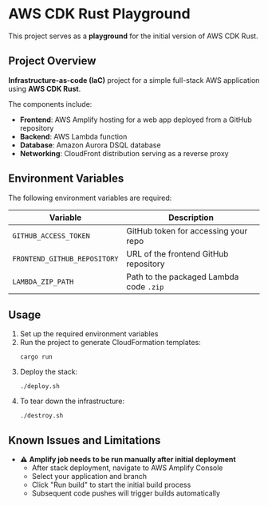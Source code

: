 # AWS CDK Rust Playground

This project serves as a **playground** for the initial version of AWS CDK Rust.

## Project Overview

**Infrastructure-as-code (IaC)** project for a simple full-stack AWS application using **AWS CDK Rust**.  

The components include:
- **Frontend**: AWS Amplify hosting for a web app deployed from a GitHub repository  
- **Backend**: AWS Lambda function  
- **Database**: Amazon Aurora DSQL database  
- **Networking**: CloudFront distribution serving as a reverse proxy  

## Environment Variables

The following environment variables are required:

| Variable                     | Description                              |
|------------------------------|------------------------------------------|
| `GITHUB_ACCESS_TOKEN`        | GitHub token for accessing your repo     |
| `FRONTEND_GITHUB_REPOSITORY` | URL of the frontend GitHub repository    |
| `LAMBDA_ZIP_PATH`            | Path to the packaged Lambda code `.zip` |

## Usage

1. Set up the required environment variables
2. Run the project to generate CloudFormation templates:
   ```
   cargo run
   ```
3. Deploy the stack:
   ```
   ./deploy.sh
   ```
4. To tear down the infrastructure:
   ```
   ./destroy.sh
   ```

## Known Issues and Limitations

- ⚠️ **Amplify job needs to be run manually after initial deployment**
  - After stack deployment, navigate to AWS Amplify Console
  - Select your application and branch
  - Click "Run build" to start the initial build process
  - Subsequent code pushes will trigger builds automatically
